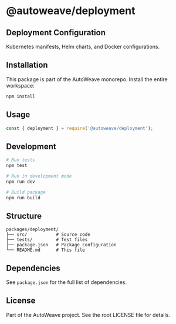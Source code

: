 # @autoweave/deployment

## Deployment Configuration

Kubernetes manifests, Helm charts, and Docker configurations.

## Installation

This package is part of the AutoWeave monorepo. Install the entire workspace:

```bash
npm install
```

## Usage

```javascript
const { deployment } = require('@autoweave/deployment');
```

## Development

```bash
# Run tests
npm test

# Run in development mode
npm run dev

# Build package
npm run build
```

## Structure

```
packages/deployment/
├── src/           # Source code
├── tests/         # Test files
├── package.json   # Package configuration
└── README.md      # This file
```

## Dependencies

See `package.json` for the full list of dependencies.

## License

Part of the AutoWeave project. See the root LICENSE file for details.

